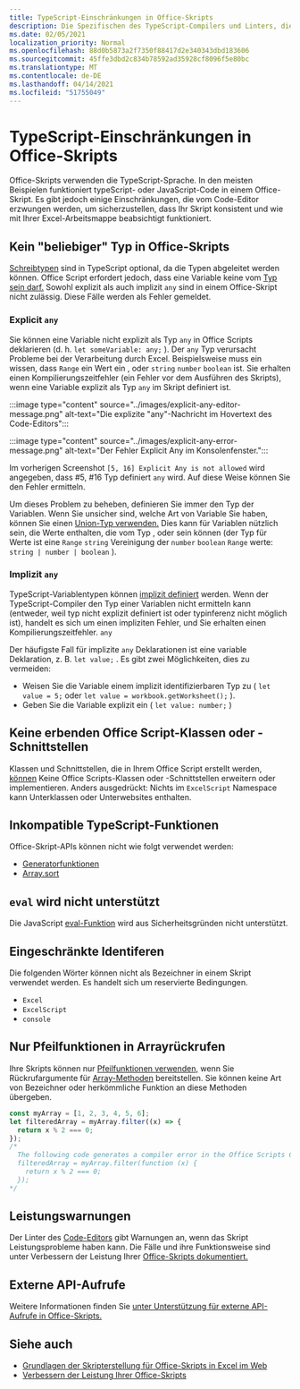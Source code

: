 ```yaml
---
title: TypeScript-Einschränkungen in Office-Skripts
description: Die Spezifischen des TypeScript-Compilers und Linters, die vom Office Scripts Code Editor verwendet werden.
ms.date: 02/05/2021
localization_priority: Normal
ms.openlocfilehash: 88d0b5873a2f7350f88417d2e340343dbd183606
ms.sourcegitcommit: 45ffe3dbd2c834b78592ad35928cf8096f5e80bc
ms.translationtype: MT
ms.contentlocale: de-DE
ms.lasthandoff: 04/14/2021
ms.locfileid: "51755049"
---
```

# <a name="typescript-restrictions-in-office-scripts"></a>TypeScript-Einschränkungen in Office-Skripts

Office-Skripts verwenden die TypeScript-Sprache. In den meisten Beispielen funktioniert typeScript- oder JavaScript-Code in einem Office-Skript. Es gibt jedoch einige Einschränkungen, die vom Code-Editor erzwungen werden, um sicherzustellen, dass Ihr Skript konsistent und wie mit Ihrer Excel-Arbeitsmappe beabsichtigt funktioniert.

## <a name="no-any-type-in-office-scripts"></a>Kein "beliebiger" Typ in Office-Skripts

[Schreibtypen](https://www.typescriptlang.org/docs/handbook/typescript-in-5-minutes.html) sind in TypeScript optional, da die Typen abgeleitet werden können. Office Script erfordert jedoch, dass eine Variable keine vom [Typ sein darf.](https://www.typescriptlang.org/docs/handbook/basic-types.html#any) Sowohl explizit als auch implizit `any` sind in einem Office-Skript nicht zulässig. Diese Fälle werden als Fehler gemeldet.

### <a name="explicit-any"></a>Explicit `any`

Sie können eine Variable nicht explizit als Typ `any` in Office Scripts deklarieren (d. h. `let someVariable: any;` ). Der `any` Typ verursacht Probleme bei der Verarbeitung durch Excel. Beispielsweise muss ein wissen, dass `Range` ein Wert ein , oder `string` `number` `boolean` ist. Sie erhalten einen Kompilierungszeitfehler (ein Fehler vor dem Ausführen des Skripts), wenn eine Variable explizit als Typ `any` im Skript definiert ist.

:::image type="content" source="../images/explicit-any-editor-message.png" alt-text="Die explizite &quot;any&quot;-Nachricht im Hovertext des Code-Editors":::

:::image type="content" source="../images/explicit-any-error-message.png" alt-text="Der Fehler Explicit Any im Konsolenfenster.":::

Im vorherigen Screenshot `[5, 16] Explicit Any is not allowed` wird angegeben, dass #5, #16 Typ definiert `any` wird. Auf diese Weise können Sie den Fehler ermitteln.

Um dieses Problem zu beheben, definieren Sie immer den Typ der Variablen. Wenn Sie unsicher sind, welche Art von Variable Sie haben, können Sie einen [Union-Typ verwenden.](https://www.typescriptlang.org/docs/handbook/unions-and-intersections.html) Dies kann für Variablen nützlich sein, die Werte enthalten, die vom Typ , oder sein können (der Typ für Werte ist eine `Range` `string` Vereinigung der `number` `boolean` `Range` werte: `string | number | boolean` ).

### <a name="implicit-any"></a>Implizit `any`

TypeScript-Variablentypen können [implizit definiert](https://www.typescriptlang.org/docs/handbook/type-inference.html) werden. Wenn der TypeScript-Compiler den Typ einer Variablen nicht ermitteln kann (entweder, weil typ nicht explizit definiert ist oder typinferenz nicht möglich ist), handelt es sich um einen impliziten Fehler, und Sie erhalten einen Kompilierungszeitfehler. `any`

Der häufigste Fall für implizite `any` Deklarationen ist eine variable Deklaration, z. B. `let value;` . Es gibt zwei Möglichkeiten, dies zu vermeiden:

* Weisen Sie die Variable einem implizit identifizierbaren Typ zu ( `let value = 5;` oder `let value = workbook.getWorksheet();` ).
* Geben Sie die Variable explizit ein ( `let value: number;` )

## <a name="no-inheriting-office-script-classes-or-interfaces"></a>Keine erbenden Office Script-Klassen oder -Schnittstellen

Klassen und Schnittstellen, die in Ihrem Office Script erstellt werden, [können](https://www.typescriptlang.org/docs/handbook/classes.html#inheritance) Keine Office Scripts-Klassen oder -Schnittstellen erweitern oder implementieren. Anders ausgedrückt: Nichts im `ExcelScript` Namespace kann Unterklassen oder Unterwebsites enthalten.

## <a name="incompatible-typescript-functions"></a>Inkompatible TypeScript-Funktionen

Office-Skript-APIs können nicht wie folgt verwendet werden:

* [Generatorfunktionen](https://developer.mozilla.org/docs/Web/JavaScript/Guide/Iterators_and_Generators#generator_functions)
* [Array.sort](https://developer.mozilla.org/docs/Web/JavaScript/Reference/Global_Objects/Array/sort)

## <a name="eval-is-not-supported"></a>`eval` wird nicht unterstützt

Die JavaScript [eval-Funktion](https://developer.mozilla.org/docs/Web/JavaScript/Reference/Global_Objects/eval) wird aus Sicherheitsgründen nicht unterstützt.

## <a name="restricted-identifers"></a>Eingeschränkte Identiferen

Die folgenden Wörter können nicht als Bezeichner in einem Skript verwendet werden. Es handelt sich um reservierte Bedingungen.

* `Excel`
* `ExcelScript`
* `console`

## <a name="only-arrow-functions-in-array-callbacks"></a>Nur Pfeilfunktionen in Arrayrückrufen

Ihre Skripts können nur [Pfeilfunktionen verwenden,](https://developer.mozilla.org/docs/Web/JavaScript/Reference/Functions/Arrow_functions) wenn Sie Rückrufargumente für [Array-Methoden](https://developer.mozilla.org/docs/Web/JavaScript/Reference/Global_Objects/Array) bereitstellen. Sie können keine Art von Bezeichner oder herkömmliche Funktion an diese Methoden übergeben.

```TypeScript
const myArray = [1, 2, 3, 4, 5, 6];
let filteredArray = myArray.filter((x) => {
  return x % 2 === 0;
});
/*
  The following code generates a compiler error in the Office Scripts Code Editor.
  filteredArray = myArray.filter(function (x) {
    return x % 2 === 0;
  });
*/
```

## <a name="performance-warnings"></a>Leistungswarnungen

Der Linter des [Code-Editors](https://wikipedia.org/wiki/Lint_(software)) gibt Warnungen an, wenn das Skript Leistungsprobleme haben kann. Die Fälle und ihre Funktionsweise sind unter Verbessern der Leistung Ihrer [Office-Skripts dokumentiert.](web-client-performance.md)

## <a name="external-api-calls"></a>Externe API-Aufrufe

Weitere Informationen finden Sie [unter Unterstützung für externe API-Aufrufe in Office-Skripts.](external-calls.md)

## <a name="see-also"></a>Siehe auch

* [Grundlagen der Skripterstellung für Office-Skripts in Excel im Web](scripting-fundamentals.md)
* [Verbessern der Leistung Ihrer Office-Skripts](web-client-performance.md)
